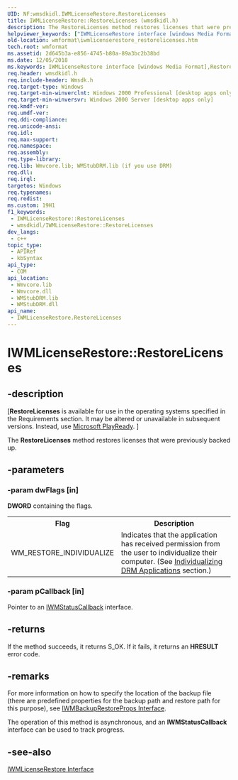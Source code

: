 ```yaml
---
UID: NF:wmsdkidl.IWMLicenseRestore.RestoreLicenses
title: IWMLicenseRestore::RestoreLicenses (wmsdkidl.h)
description: The RestoreLicenses method restores licenses that were previously backed up.
helpviewer_keywords: ["IWMLicenseRestore interface [windows Media Format]","RestoreLicenses method","IWMLicenseRestore.RestoreLicenses","IWMLicenseRestore::RestoreLicenses","IWMLicenseRestoreRestoreLicenses","RestoreLicenses","RestoreLicenses method [windows Media Format]","RestoreLicenses method [windows Media Format]","IWMLicenseRestore interface","wmformat.iwmlicenserestore_restorelicenses","wmsdkidl/IWMLicenseRestore::RestoreLicenses"]
old-location: wmformat\iwmlicenserestore_restorelicenses.htm
tech.root: wmformat
ms.assetid: 2d645b3a-e856-4745-b80a-89a3bc2b38bd
ms.date: 12/05/2018
ms.keywords: IWMLicenseRestore interface [windows Media Format],RestoreLicenses method, IWMLicenseRestore.RestoreLicenses, IWMLicenseRestore::RestoreLicenses, IWMLicenseRestoreRestoreLicenses, RestoreLicenses, RestoreLicenses method [windows Media Format], RestoreLicenses method [windows Media Format],IWMLicenseRestore interface, wmformat.iwmlicenserestore_restorelicenses, wmsdkidl/IWMLicenseRestore::RestoreLicenses
req.header: wmsdkidl.h
req.include-header: Wmsdk.h
req.target-type: Windows
req.target-min-winverclnt: Windows 2000 Professional [desktop apps only],Windows Media Format 7 SDK, or later versions of the SDK
req.target-min-winversvr: Windows 2000 Server [desktop apps only]
req.kmdf-ver: 
req.umdf-ver: 
req.ddi-compliance: 
req.unicode-ansi: 
req.idl: 
req.max-support: 
req.namespace: 
req.assembly: 
req.type-library: 
req.lib: Wmvcore.lib; WMStubDRM.lib (if you use DRM)
req.dll: 
req.irql: 
targetos: Windows
req.typenames: 
req.redist: 
ms.custom: 19H1
f1_keywords:
 - IWMLicenseRestore::RestoreLicenses
 - wmsdkidl/IWMLicenseRestore::RestoreLicenses
dev_langs:
 - c++
topic_type:
 - APIRef
 - kbSyntax
api_type:
 - COM
api_location:
 - Wmvcore.lib
 - Wmvcore.dll
 - WMStubDRM.lib
 - WMStubDRM.dll
api_name:
 - IWMLicenseRestore.RestoreLicenses
---
```


# IWMLicenseRestore::RestoreLicenses


## -description

<p class="CCE_Message">[<b>RestoreLicenses</b> is available for use in the operating systems specified in the Requirements section. It may be altered or unavailable in subsequent versions. Instead, use <a href="https://www.microsoft.com/PlayReady/">Microsoft PlayReady</a>.
]


The <b>RestoreLicenses</b> method restores licenses that were previously backed up.

## -parameters

### -param dwFlags [in]

<b>DWORD</b> containing the flags.

<table>
<tr>
<th>Flag
                </th>
<th>Description
                </th>
</tr>
<tr>
<td>WM_RESTORE_INDIVIDUALIZE</td>
<td>Indicates that the application has received permission from the user to individualize their computer. (See <a href="https://docs.microsoft.com/windows/desktop/wmformat/individualizing-drm-applications">Individualizing DRM Applications</a> section.)</td>
</tr>
</table>

### -param pCallback [in]

Pointer to an <a href="https://docs.microsoft.com/windows/desktop/api/wmsdkidl/nn-wmsdkidl-iwmstatuscallback">IWMStatusCallback</a> interface.

## -returns

If the method succeeds, it returns S_OK. If it fails, it returns an <b>HRESULT</b> error code.

## -remarks

For more information on how to specify the location of the backup file (there are predefined properties for the backup path and restore path for this purpose), see <a href="https://docs.microsoft.com/windows/desktop/api/wmsdkidl/nn-wmsdkidl-iwmbackuprestoreprops">IWMBackupRestoreProps Interface</a>.

The operation of this method is asynchronous, and an <b>IWMStatusCallback</b> interface can be used to track progress.

## -see-also

<a href="https://docs.microsoft.com/windows/desktop/api/wmsdkidl/nn-wmsdkidl-iwmlicenserestore">IWMLicenseRestore Interface</a>

